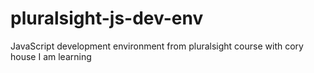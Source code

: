 # pluralsight-js-dev-env
JavaScript development environment from pluralsight course with cory house
I am  learning 
